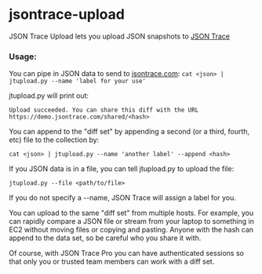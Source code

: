 # jsontrace-upload
JSON Trace Upload lets you upload JSON snapshots to [JSON Trace](https://demo.jsontrace.com/)


### Usage:

You can pipe in JSON data to send to [jsontrace.com](https://demo.jsontrace.com/):
```cat <json> | jtupload.py --name 'label for your use'```

jtupload.py will print out:

```Upload succeeded. You can share this diff with the URL https://demo.jsontrace.com/shared/<hash>```

You can append to the "diff set" by appending a second (or a third, fourth, etc) file to the collection by:

```cat <json> | jtupload.py --name 'another label' --append <hash>```

If you JSON data is in a file, you can tell jtupload.py to upload the file:

```jtupload.py --file <path/to/file>```

If you do not specify a --name, JSON Trace will assign a label for you.

You can upload to the same "diff set" from multiple hosts. For example, you can rapidly compare a JSON file or stream from your laptop to something in EC2 without moving files or copying and pasting. Anyone with the hash can append to the data set, so be careful who you share it with.

Of course, with JSON Trace Pro you can have authenticated sessions so that only you or trusted team members can work with a diff set.
